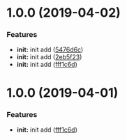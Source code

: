 # 1.0.0 (2019-04-02)


### Features

* **init:** init add ([5476d6c](https://github.com/jackBlackMa/webpack/commit/5476d6c))
* **init:** init add ([2eb5f23](https://github.com/jackBlackMa/webpack/commit/2eb5f23))
* **init:** init add ([fff1c6d](https://github.com/jackBlackMa/webpack/commit/fff1c6d))



# 1.0.0 (2019-04-01)


### Features

* **init:** init add ([fff1c6d](https://github.com/jackBlackMa/webpack/commit/fff1c6d))



